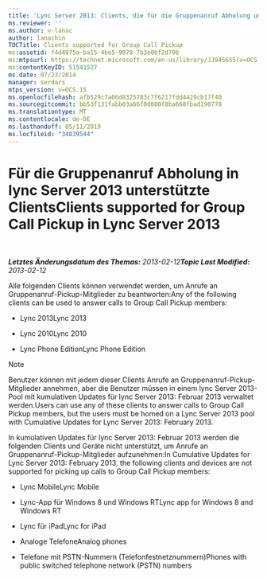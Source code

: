 ```yaml
---
title: 'Lync Server 2013: Clients, die für die Gruppenanruf Abholung unterstützt werden'
ms.reviewer: ''
ms.author: v-lanac
author: lanachin
TOCTitle: Clients supported for Group Call Pickup
ms:assetid: f4d4975a-ba15-4be5-9078-7b3e0bf2d706
ms:mtpsurl: https://technet.microsoft.com/en-us/library/JJ945655(v=OCS.15)
ms:contentKeyID: 51541527
ms.date: 07/23/2014
manager: serdars
mtps_version: v=OCS.15
ms.openlocfilehash: afb529c7a06d8325783c7f6217fdd4429cb17f40
ms.sourcegitcommit: bb53f131fabb03a66f0d000f8ba668fbad190778
ms.translationtype: MT
ms.contentlocale: de-DE
ms.lasthandoff: 05/11/2019
ms.locfileid: "34839544"
---
```

<div data-xmlns="http://www.w3.org/1999/xhtml">

<div class="topic" data-xmlns="http://www.w3.org/1999/xhtml" data-msxsl="urn:schemas-microsoft-com:xslt" data-cs="http://msdn.microsoft.com/en-us/">

<div data-asp="http://msdn2.microsoft.com/asp">

# <a name="clients-supported-for-group-call-pickup-in-lync-server-2013"></a><span data-ttu-id="0c83e-102">Für die Gruppenanruf Abholung in lync Server 2013 unterstützte Clients</span><span class="sxs-lookup"><span data-stu-id="0c83e-102">Clients supported for Group Call Pickup in Lync Server 2013</span></span>

</div>

<div id="mainSection">

<div id="mainBody">

<span> </span>

<span data-ttu-id="0c83e-103">_**Letztes Änderungsdatum des Themas:** 2013-02-12_</span><span class="sxs-lookup"><span data-stu-id="0c83e-103">_**Topic Last Modified:** 2013-02-12_</span></span>

<span data-ttu-id="0c83e-104">Alle folgenden Clients können verwendet werden, um Anrufe an Gruppenanruf-Pickup-Mitglieder zu beantworten:</span><span class="sxs-lookup"><span data-stu-id="0c83e-104">Any of the following clients can be used to answer calls to Group Call Pickup members:</span></span>

  - <span data-ttu-id="0c83e-105">Lync 2013</span><span class="sxs-lookup"><span data-stu-id="0c83e-105">Lync 2013</span></span>

  - <span data-ttu-id="0c83e-106">Lync 2010</span><span class="sxs-lookup"><span data-stu-id="0c83e-106">Lync 2010</span></span>

  - <span data-ttu-id="0c83e-107">Lync Phone Edition</span><span class="sxs-lookup"><span data-stu-id="0c83e-107">Lync Phone Edition</span></span>

<div>


> [!NOTE]  
> <span data-ttu-id="0c83e-108">Benutzer können mit jedem dieser Clients Anrufe an Gruppenanruf-Pickup-Mitglieder annehmen, aber die Benutzer müssen in einem lync Server 2013-Pool mit kumulativen Updates für lync Server 2013: Februar 2013 verwaltet werden.</span><span class="sxs-lookup"><span data-stu-id="0c83e-108">Users can use any of these clients to answer calls to Group Call Pickup members, but the users must be homed on a Lync Server 2013 pool with Cumulative Updates for Lync Server 2013: February 2013.</span></span>



</div>

<span data-ttu-id="0c83e-109">In kumulativen Updates für lync Server 2013: Februar 2013 werden die folgenden Clients und Geräte nicht unterstützt, um Anrufe an Gruppenanruf-Pickup-Mitglieder aufzunehmen:</span><span class="sxs-lookup"><span data-stu-id="0c83e-109">In Cumulative Updates for Lync Server 2013: February 2013, the following clients and devices are not supported for picking up calls to Group Call Pickup members:</span></span>

  - <span data-ttu-id="0c83e-110">Lync Mobile</span><span class="sxs-lookup"><span data-stu-id="0c83e-110">Lync Mobile</span></span>

  - <span data-ttu-id="0c83e-111">Lync-App für Windows 8 und Windows RT</span><span class="sxs-lookup"><span data-stu-id="0c83e-111">Lync app for Windows 8 and Windows RT</span></span>

  - <span data-ttu-id="0c83e-112">Lync für iPad</span><span class="sxs-lookup"><span data-stu-id="0c83e-112">Lync for iPad</span></span>

  - <span data-ttu-id="0c83e-113">Analoge Telefone</span><span class="sxs-lookup"><span data-stu-id="0c83e-113">Analog phones</span></span>

  - <span data-ttu-id="0c83e-114">Telefone mit PSTN-Nummern (Telefonfestnetznummern)</span><span class="sxs-lookup"><span data-stu-id="0c83e-114">Phones with public switched telephone network (PSTN) numbers</span></span>

</div>

<span> </span>

</div>

</div>

</div>


